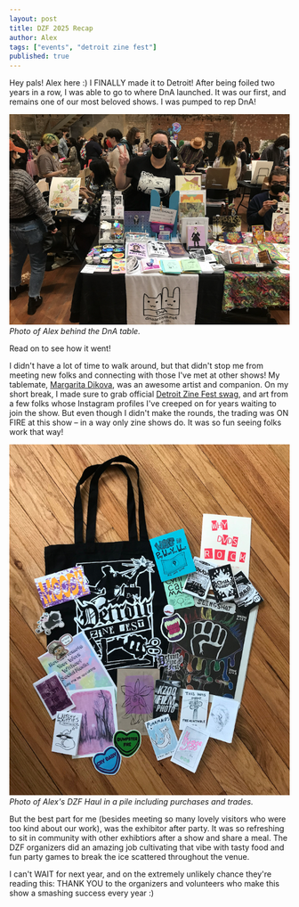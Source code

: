 ```yaml
---
layout: post
title: DZF 2025 Recap
author: Alex
tags: ["events", "detroit zine fest"]
published: true
---
```


Hey pals! Alex here :) I FINALLY made it to Detroit! After being foiled two years in a row, I was able to go to where DnA launched. It was our first, and remains one of our most beloved shows. I was pumped to rep DnA!

<a href="/assets/img/post/25-5-14_dzfrecap_1.png"><img src="/assets/img/post/25-5-14_dzfrecap_1.png"></a> *Photo of Alex behind the DnA table.*

Read on to see how it went!
<!--more-->

I didn't have a lot of time to walk around, but that didn't stop me from meeting new folks and connecting with those I've met at other shows! My tablemate, <a href="https://dikovamargarita.wixsite.com/traeshthetic">Margarita Dikova</a>, was an awesome artist and companion. On my short break, I made sure to grab official <a href="https://ko-fi.com/s/7d8772df56">Detroit Zine Fest swag</a>, and art from a few folks whose Instagram profiles I've creeped on for years waiting to join the show. But even though I didn't make the rounds, the trading was ON FIRE at this show – in a way only zine shows do. It was so fun seeing folks work that way!

<a href="/assets/img/post/25-5-14_dzfrecap_2.PNG"><img src="/assets/img/post/25-5-14_dzfrecap_2.PNG"></a> *Photo of Alex's DZF Haul in a pile including purchases and trades.*

But the best part for me (besides meeting so many lovely visitors who were too kind about our work), was the exhibitor after party. It was so refreshing to sit in community with other exhibtiors after a show and share a meal. The DZF organizers did an amazing job cultivating that vibe with tasty food and fun party games to break the ice scattered throughout the venue. 

I can't WAIT for next year, and on the extremely unlikely chance they're reading this: THANK YOU to the organizers and volunteers who make this show a smashing success every year :) 
